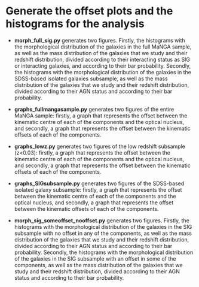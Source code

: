 # Generate the offset plots and the histograms for the analysis 

- **morph_full_sig.py** generates two figures. Firstly, the histograms with the morphological distribution of the galaxies in the full MaNGA sample, as well as the mass distribution of the galaxies that we study and their redshift distribution, divided according to their interacting status as SIG or interacting galaxies, and according to their bar probability. Secondly, the histograms with the morphological distribution of the galaxies in the SDSS-based isolated galaxies subsample, as well as the mass distribution of the galaxies that we study and their redshift distribution, divided according to their AGN status and according to their bar probability.

- **graphs_fullmangasample.py** generates two figures of the entire MaNGA sample: firstly, a graph that represents the offset between the kinematic centre of each of the components and the optical nucleus, and secondly, a graph that represents the offset between the kinematic offsets of each of the components.

- **graphs_lowz.py** generates two figures of the low redshift subsample (z<0.03): firstly, a graph that represents the offset between the kinematic centre of each of the components and the optical nucleus, and secondly, a graph that represents the offset between the kinematic offsets of each of the components.

- **graphs_SIGsubsample.py** generates two figures of the SDSS-based isolated galaxy subsample: firstly, a graph that represents the offset between the kinematic centre of each of the components and the optical nucleus, and secondly, a graph that represents the offset between the kinematic offsets of each of the components.

- **morph_sig_someoffset_nooffset.py** generates two figures. Firstly, the histograms with the morphological distribution of the galaxies in the SIG subsample with no offset in any of the components, as well as the mass distribution of the galaxies that we study and their redshift distribution, divided according to their AGN status and according to their bar probability. Secondly, the histograms with the morphological distribution of the galaxies in the SIG subsample with an offset in some of the components, as well as the mass distribution of the galaxies that we study and their redshift distribution, divided according to their AGN status and according to their bar probability.
